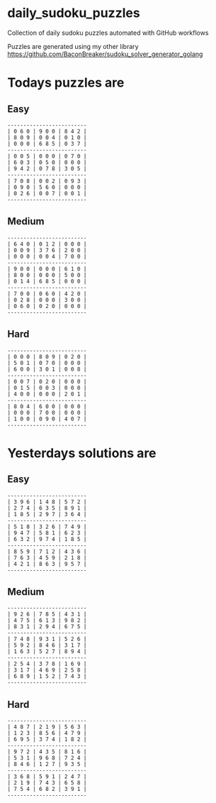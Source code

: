 
# daily_sudoku_puzzles 

Collection of daily sudoku puzzles automated with GitHub workflows 

Puzzles are generated using my other library https://github.com/BaconBreaker/sudoku_solver_generator_golang 
 

# Todays puzzles are 

## Easy 

```
-------------------------
| 0 6 0 | 9 0 0 | 8 4 2 | 
| 8 0 9 | 0 0 4 | 0 1 0 | 
| 0 0 0 | 6 8 5 | 0 3 7 | 
-------------------------
| 0 0 5 | 0 0 0 | 0 7 0 | 
| 6 0 3 | 0 5 0 | 0 0 0 | 
| 9 4 2 | 0 7 8 | 3 0 5 | 
-------------------------
| 7 0 8 | 0 0 2 | 0 9 3 | 
| 0 9 0 | 5 6 0 | 0 0 0 | 
| 0 2 6 | 0 0 7 | 0 0 1 | 
-------------------------
```
## Medium 

```
-------------------------
| 6 4 0 | 0 1 2 | 0 0 0 | 
| 0 0 9 | 3 7 6 | 2 0 0 | 
| 0 0 0 | 0 0 4 | 7 0 0 | 
-------------------------
| 9 0 0 | 0 0 0 | 6 1 0 | 
| 8 0 0 | 0 0 0 | 5 0 0 | 
| 0 1 4 | 6 8 5 | 0 0 0 | 
-------------------------
| 7 0 0 | 0 6 0 | 4 2 0 | 
| 0 2 8 | 0 0 0 | 3 0 0 | 
| 0 6 0 | 0 2 0 | 0 0 0 | 
-------------------------
```
## Hard 

```
-------------------------
| 0 0 0 | 8 0 9 | 0 2 0 | 
| 5 0 1 | 0 7 0 | 0 0 0 | 
| 6 0 0 | 3 0 1 | 0 0 8 | 
-------------------------
| 0 0 7 | 0 2 0 | 0 0 0 | 
| 0 1 5 | 0 0 3 | 0 0 0 | 
| 4 0 0 | 0 0 0 | 2 0 1 | 
-------------------------
| 8 0 4 | 6 0 0 | 0 0 0 | 
| 0 0 0 | 7 0 0 | 0 0 0 | 
| 1 0 0 | 0 9 0 | 4 0 7 | 
-------------------------
```
# Yesterdays solutions are 

## Easy 

```
-------------------------
| 3 9 6 | 1 4 8 | 5 7 2 | 
| 2 7 4 | 6 3 5 | 8 9 1 | 
| 1 8 5 | 2 9 7 | 3 6 4 | 
-------------------------
| 5 1 8 | 3 2 6 | 7 4 9 | 
| 9 4 7 | 5 8 1 | 6 2 3 | 
| 6 3 2 | 9 7 4 | 1 8 5 | 
-------------------------
| 8 5 9 | 7 1 2 | 4 3 6 | 
| 7 6 3 | 4 5 9 | 2 1 8 | 
| 4 2 1 | 8 6 3 | 9 5 7 | 
-------------------------
```
## Medium 

```
-------------------------
| 9 2 6 | 7 8 5 | 4 3 1 | 
| 4 7 5 | 6 1 3 | 9 8 2 | 
| 8 3 1 | 2 9 4 | 6 7 5 | 
-------------------------
| 7 4 8 | 9 3 1 | 5 2 6 | 
| 5 9 2 | 8 4 6 | 3 1 7 | 
| 1 6 3 | 5 2 7 | 8 9 4 | 
-------------------------
| 2 5 4 | 3 7 8 | 1 6 9 | 
| 3 1 7 | 4 6 9 | 2 5 8 | 
| 6 8 9 | 1 5 2 | 7 4 3 | 
-------------------------
```
## Hard 

```
-------------------------
| 4 8 7 | 2 1 9 | 5 6 3 | 
| 1 2 3 | 8 5 6 | 4 7 9 | 
| 6 9 5 | 3 7 4 | 1 8 2 | 
-------------------------
| 9 7 2 | 4 3 5 | 8 1 6 | 
| 5 3 1 | 9 6 8 | 7 2 4 | 
| 8 4 6 | 1 2 7 | 9 3 5 | 
-------------------------
| 3 6 8 | 5 9 1 | 2 4 7 | 
| 2 1 9 | 7 4 3 | 6 5 8 | 
| 7 5 4 | 6 8 2 | 3 9 1 | 
-------------------------
```
